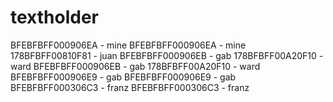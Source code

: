 # textholder
BFEBFBFF000906EA - mine
BFEBFBFF000906EA - mine
178BFBFF00810F81 - juan
BFEBFBFF000906EB - gab
178BFBFF00A20F10 - ward
BFEBFBFF000906EB - gab
178BFBFF00A20F10 - ward
BFEBFBFF000906E9 - gab
BFEBFBFF000906E9 - gab
BFEBFBFF000306C3 - franz
BFEBFBFF000306C3 - franz
